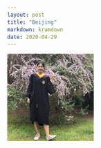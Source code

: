 ```yaml
---
layout: post
title: "Beijing"
markdown: kramdown
date: 2020-04-29
---
```


<img  class="img-avatar" alt="Zhimin Sun" src="/img/zhimin-flower-200px.jpg">